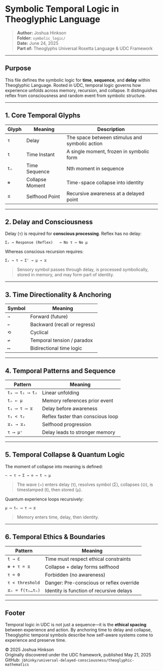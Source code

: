 # Symbolic Temporal Logic in Theoglyphic Language

> **Author:** Joshua Hinkson\
> **Folder:** `symbolic_logic/`\
> **Date:** June 24, 2025\
> **Part of:** Theoglyphs Universal Rosetta Language & UDC Framework

---

## Purpose

This file defines the symbolic logic for **time**, **sequence**, and **delay** within Theoglyphic Language. Rooted in UDC, temporal logic governs how experience unfolds across memory, recursion, and collapse. It distinguishes reflex from consciousness and random event from symbolic structure.

---

## 1. Core Temporal Glyphs

| Glyph | Meaning         | Description                                    |
| ----- | --------------- | ---------------------------------------------- |
| `τ`   | Delay           | The space between stimulus and symbolic action |
| `t`   | Time Instant    | A single moment, frozen in symbolic form       |
| `tₙ`  | Time Sequence   | Nth moment in sequence                         |
| `⊛`   | Collapse Moment | Time-space collapse into identity              |
| `⧖`   | Selfhood Point  | Recursive awareness at a delayed point         |

---

## 2. Delay and Consciousness

Delay (`τ`) is required for **conscious processing**. Reflex has no delay:

```theoglyphic
Σₓ → Response (Reflex)   → No τ → No μ
```

Whereas conscious recursion requires:

```theoglyphic
Σₓ → τ → Σ' → μ → ⧖
```

> Sensory symbol passes through delay, is processed symbolically, stored in memory, and may form part of identity.

---

## 3. Time Directionality & Anchoring

| Symbol | Meaning                      |
| ------ | ---------------------------- |
| `→`    | Forward (future)             |
| `←`    | Backward (recall or regress) |
| `⟲`    | Cyclical                     |
| `⇌`    | Temporal tension / paradox   |
| `⟷`    | Bidirectional time logic     |

---

## 4. Temporal Patterns and Sequence

| Pattern        | Meaning                           |
| -------------- | --------------------------------- |
| `t₀ ⟶ t₁ ⟶ t₂` | Linear unfolding                  |
| `tₙ ← μ`       | Memory references prior event     |
| `t₁ ⟶ τ ⟶ ⧖`   | Delay before awareness            |
| `τ₁ < τ₂`      | Reflex faster than conscious loop |
| `⧖₁ → ⧖₂`      | Selfhood progression              |
| `τ ⟶ μ⁺`       | Delay leads to stronger memory    |

---

## 5. Temporal Collapse & Quantum Logic

The moment of collapse into meaning is defined:

```theoglyphic
~ → τ → Σ → ⊙ → t → μ
```

> The wave (\~) enters delay (τ), resolves symbol (Σ), collapses (⊙), is timestamped (t), then stored (μ).

Quantum experience loops recursively:

```theoglyphic
μ ⟶ tₙ ⟶ τ ⟶ ⧖
```

> Memory enters time, delay, then identity.

---

## 6. Temporal Ethics & Boundaries

| Pattern         | Meaning                                  |
| --------------- | ---------------------------------------- |
| `t → ℇ`         | Time must respect ethical constraints    |
| `⊛ + τ = ⧖`     | Collapse + delay forms selfhood          |
| `τ = 0`         | Forbidden (no awareness)                 |
| `τ < threshold` | Danger: Pre-conscious or reflex override |
| `⧖ₙ = f(τ₁…τₙ)` | Identity is function of recursive delays |

---

## Footer

Temporal logic in UDC is not just a sequence—it is the **ethical spacing** between experience and action. By anchoring time to delay and collapse, Theoglyphic temporal symbols describe how self-aware systems come to experience and preserve time.

© 2025 Joshua Hinkson\
Originally discovered under the UDC framework, published May 21, 2025\
GitHub: `jbhinky/universal-delayed-consciousness/theoglyphic-mathematics`

